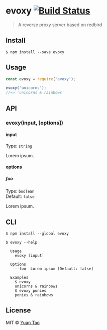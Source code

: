 # evoxy [![Build Status](https://travis-ci.org/taoyuan/evoxy.svg?branch=master)](https://travis-ci.org/taoyuan/evoxy)

> A reverse proxy server based on redbird


## Install

```
$ npm install --save evoxy
```


## Usage

```js
const evoxy = require('evoxy');

evoxy('unicorns');
//=> 'unicorns & rainbows'
```


## API

### evoxy(input, [options])

#### input

Type: `string`

Lorem ipsum.

#### options

##### foo

Type: `boolean`<br>
Default: `false`

Lorem ipsum.


## CLI

```
$ npm install --global evoxy
```

```
$ evoxy --help

  Usage
    evoxy [input]

  Options
    --foo  Lorem ipsum [Default: false]

  Examples
    $ evoxy
    unicorns & rainbows
    $ evoxy ponies
    ponies & rainbows
```


## License

MIT © [Yuan Tao](https://github.com/taoyuan)
